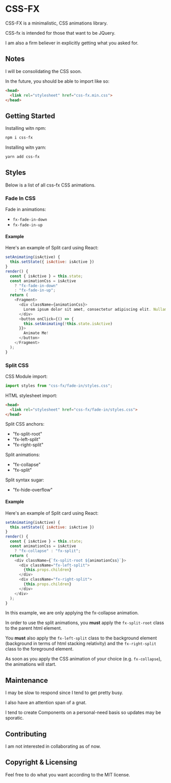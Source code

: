 # CSS-FX

CSS-FX is a minimalistic, CSS animations library.

CSS-fx is intended for those that want to be JQuery.

I am also a firm believer in explicitly getting what you asked for.


## Notes
I will be consolidating the CSS soon.

In the future, you should be able to import like so:
```html
<head>
  <link rel="stylesheet" href="css-fx.min.css">
</head>
```

## Getting Started
Installing witn npm:
```bash
npm i css-fx
```

Installing witn yarn:
```bash
yarn add css-fx
```

## Styles
Below is a list of all css-fx CSS animations.

### Fade In CSS
Fade in animations:
* `fx-fade-in-down`
* `fx-fade-in-up`

#### Example
Here's an example of Split card using React:
```js
setAnimating(isActive) {
  this.setState({ isActive: isActive })
}
render() {
  const { isActive } = this.state;
  const animationCss = isActive 
    ? "fx-fade-in-down" 
    : "fx-fade-in-up";
  return (
    <Fragment>
      <div className={animationCss}>
        Lorem ipsum dolor sit amet, consectetur adipiscing elit. Nullam vestibulum tellus euismod neque finibus accumsan. Suspendisse potenti. Fusce vehicula lorem quis enim hendrerit, ac tempus justo tempus.
      </div>
      <button onClick={() => {
        this.setAnimating(!this.state.isActive)
      }}>
        Animate Me!
      </button>
    </Fragment>
  );
}
```

### Split CSS
CSS Module import:
```js
import styles from "css-fx/fade-in/styles.css";
```
HTML stylesheet import:
```html
<head>
  <link rel="stylesheet" href="css-fx/fade-in/styles.css">
</head>
```

Split CSS anchors:
* "fx-split-root"
* "fx-left-split"
* "fx-right-split"

Split animations:
* "fx-collapse"
* "fx-split"

Split syntax sugar:
* "fx-hide-overflow"

#### Example
Here's an example of Split card using React:
```js
setAnimating(isActive) {
  this.setState({ isActive: isActive })
}
render() {
  const { isActive } = this.state;
  const animationCss = isActive 
    ? "fx-collapse" : "fx-split";
  return (
    <div className={`fx-split-root ${animationCss}`}>
      <div className="fx-left-split">
        {this.props.children}
      </div>
      <div className="fx-right-split">
        {this.props.children}
      </div>
    </div>
  );
}
```

In this example, we are only applying the fx-collapse animation. 

In order to use the split animations, you **must** apply the `fx-split-root` 
class to the parent html element.

You **must** also apply the `fx-left-split` class to the background element 
(background in terms of html stacking relativity) and the `fx-right-split` 
class to the foreground element.

As soon as you apply the CSS animation of your choice (e.g. `fx-collapse`), 
the animations will start.

## Maintenance
I may be slow to respond since I tend to get pretty busy.

I also have an attention span of a gnat.

I tend to create Components on a personal-need basis so updates may be sporatic.

## Contributing
I am not interested in collaborating as of now.

## Copyright & Licensing
Feel free to do what you want according to the MIT license.
